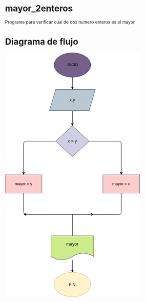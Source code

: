 # mayor_2enteros
Programa para verificar cual de dos numero enteros es el mayor

# Diagrama de flujo
![diagrama de flujo](diagrama.png "diagrama de flujo")